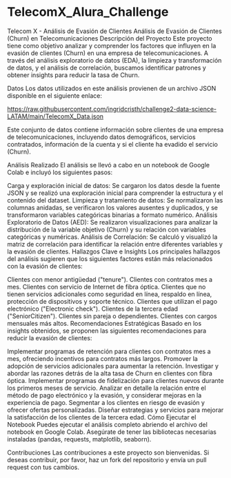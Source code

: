# TelecomX_Alura_Challenge
Telecom X - Análisis de Evasión de Clientes
Análisis de Evasión de Clientes (Churn) en Telecomunicaciones
Descripción del Proyecto
Este proyecto tiene como objetivo analizar y comprender los factores que influyen en la evasión de clientes (Churn) en una empresa de telecomunicaciones. A través del análisis exploratorio de datos (EDA), la limpieza y transformación de datos, y el análisis de correlación, buscamos identificar patrones y obtener insights para reducir la tasa de Churn.

Datos
Los datos utilizados en este análisis provienen de un archivo JSON disponible en el siguiente enlace:

https://raw.githubusercontent.com/ingridcristh/challenge2-data-science-LATAM/main/TelecomX_Data.json

Este conjunto de datos contiene información sobre clientes de una empresa de telecomunicaciones, incluyendo datos demográficos, servicios contratados, información de la cuenta y si el cliente ha evadido el servicio (Churn).

Análisis Realizado
El análisis se llevó a cabo en un notebook de Google Colab e incluyó los siguientes pasos:

Carga y exploración inicial de datos: Se cargaron los datos desde la fuente JSON y se realizó una exploración inicial para comprender la estructura y el contenido del dataset.
Limpieza y tratamiento de datos: Se normalizaron las columnas anidadas, se verificaron los valores ausentes y duplicados, y se transformaron variables categóricas binarias a formato numérico.
Análisis Exploratorio de Datos (AED): Se realizaron visualizaciones para analizar la distribución de la variable objetivo (Churn) y su relación con variables categóricas y numéricas.
Análisis de Correlación: Se calculó y visualizó la matriz de correlación para identificar la relación entre diferentes variables y la evasión de clientes.
Hallazgos Clave e Insights
Los principales hallazgos del análisis sugieren que los siguientes factores están más relacionados con la evasión de clientes:

Clientes con menor antigüedad ("tenure").
Clientes con contratos mes a mes.
Clientes con servicio de Internet de fibra óptica.
Clientes que no tienen servicios adicionales como seguridad en línea, respaldo en línea, protección de dispositivos y soporte técnico.
Clientes que utilizan el pago electrónico ("Electronic check").
Clientes de la tercera edad ("SeniorCitizen").
Clientes sin pareja o dependientes.
Clientes con cargos mensuales más altos.
Recomendaciones Estratégicas
Basado en los insights obtenidos, se proponen las siguientes recomendaciones para reducir la evasión de clientes:

Implementar programas de retención para clientes con contratos mes a mes, ofreciendo incentivos para contratos más largos.
Promover la adopción de servicios adicionales para aumentar la retención.
Investigar y abordar las razones detrás de la alta tasa de Churn en clientes con fibra óptica.
Implementar programas de fidelización para clientes nuevos durante los primeros meses de servicio.
Analizar en detalle la relación entre el método de pago electrónico y la evasión, y considerar mejoras en la experiencia de pago.
Segmentar a los clientes en riesgo de evasión y ofrecer ofertas personalizadas.
Diseñar estrategias y servicios para mejorar la satisfacción de los clientes de la tercera edad.
Cómo Ejecutar el Notebook
Puedes ejecutar el análisis completo abriendo el archivo del notebook en Google Colab. Asegúrate de tener las bibliotecas necesarias instaladas (pandas, requests, matplotlib, seaborn).

Contribuciones
Las contribuciones a este proyecto son bienvenidas. Si deseas contribuir, por favor, haz un fork del repositorio y envía un pull request con tus cambios.
